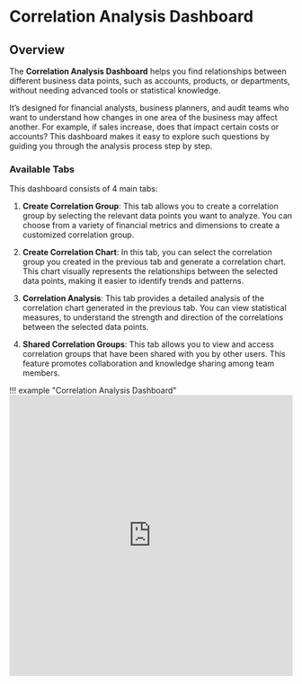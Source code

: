# **Correlation Analysis Dashboard**

## **Overview**

The **Correlation Analysis Dashboard** helps you find relationships between different business data points, such as accounts, products, or departments, without needing advanced tools or statistical knowledge.

It’s designed for financial analysts, business planners, and audit teams who want to understand how changes in one area of the business may affect another. For example, if sales increase, does that impact certain costs or accounts? This dashboard makes it easy to explore such questions by guiding you through the analysis process step by step.

### **Available Tabs**

This dashboard consists of 4 main tabs:

1. **Create Correlation Group**: This tab allows you to create a correlation group by selecting the relevant data points you want to analyze. You can choose from a variety of financial metrics and dimensions to create a customized correlation group.

2. **Create Correlation Chart**: In this tab, you can select the correlation group you created in the previous tab and generate a correlation chart. This chart visually represents the relationships between the selected data points, making it easier to identify trends and patterns.

3. **Correlation Analysis**: This tab provides a detailed analysis of the correlation chart generated in the previous tab. You can view statistical measures, to understand the strength and direction of the correlations between the selected data points.

4. **Shared Correlation Groups**: This tab allows you to view and access correlation groups that have been shared with you by other users. This feature promotes collaboration and knowledge sharing among team members.

!!! example "Correlation Analysis Dashboard"
    <iframe src="https://viewer.diagrams.net/?tags=%7B%7D&lightbox=1&highlight=0000ff&edit=_blank&layers=1&nav=1&title=Installation%20Guide%204.drawio&page-id=nOspMFgQbDg8kNk2_BhI&dark=auto#Uhttps%3A%2F%2Fdrive.google.com%2Fuc%3Fid%3D1_OfaDPzOM6kqujgmEcdTFvcsNgRN2-HO%26export%3Ddownload" width="100%" height="500" style="border: none;"></iframe>

